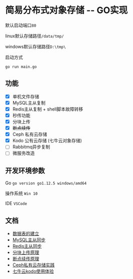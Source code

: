 # 简易分布式对象存储 -- GO实现

默认启动端口`80`

linux默认存储路径`/data/tmp/`

windows默认存储路径`D:\tmp\`

启动方式

```
go run main.go
```

## 功能
- [x] 单机文件存储
- [x] MySQL主从复制
- [x] Redis主从复制 + shell脚本故障转移
- [x] 秒传功能
- [x] 分块上传
- [x] ~~断点续传~~
- [x] Ceph 私有云存储
- [x] Kodo 公有云存储 (七牛云对象存储)
- [ ] Rabbitmq异步复制 
- [ ] 微服务改造
## 开发环境参数
Go `go version go1.12.5 windows/amd64`
 
操作系统 `Win 10`

IDE `VSCode`

## 文档
- [数据表的建立](./doc/table.sql)
- [MySQL主从同步](./doc/MySQL.md)
- [Redis主从同步](./doc/Redis.md)
- [分块上传原理](./doc/multiPartFileUpload.md)
- [断点续传原理](./doc/BreakpointContinualTransfer.md)
- [Ceph私有云存储实践](./doc/ceph.md)
- [七牛云kodo使用体验](./doc/kodo.md)